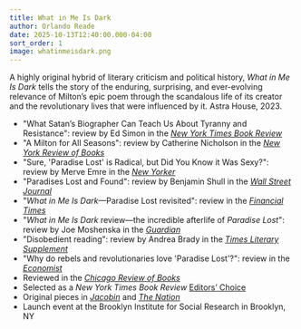 ```yaml
---
title: What in Me Is Dark
author: Orlando Reade
date: 2025-10-13T12:40:00.000-04:00
sort_order: 1
image: whatinmeisdark.png
---
```

A highly original hybrid of literary criticism and political history, *What in Me Is Dark* tells the story of the enduring, surprising, and ever-evolving relevance of Milton’s epic poem through the scandalous life of its creator and the revolutionary lives that were influenced by it. Astra House, 2023.

* "What Satan’s Biographer Can Teach Us About Tyranny and Resistance": review by Ed Simon in the *[New York Times Book Review](<>)*
* "A Milton for All Seasons": review by Catherine Nicholson in the *[New York Review of Books](<>)*
* "Sure, 'Paradise Lost' is Radical, but Did You Know it Was Sexy?": review by Merve Emre in the *[New Yorker](<>)*
* "Paradises Lost and Found": review by Benjamin Shull in the *[Wall Street Journal](<>)*
* "*What in Me Is Dark*—Paradise Lost revisited": review in the *[Financial Times](<>)*
* "*What in Me Is Dark* review—the incredible afterlife of *Paradise Lost*": review by Joe Moshenska in the *[Guardian](<>)*
* "Disobedient reading": review by Andrea Brady in the *[Times Literary Supplement](<>)*
* "Why do rebels and revolutionaries love 'Paradise Lost'?": review in the *[Economist](<>)*
* Reviewed in the *[Chicago Review of Books](https://chireviewofbooks.com/2024/12/20/what-in-me-is-dark/)*
* Selected as a *New York Times Book Review* [Editors’ Choice](https://www.nytimes.com/2024/12/26/books/review/new-books-recommendations.html)
* Original pieces in *[Jacobin](https://jacobin.com/2024/11/john-milton-paradise-lost-revolution)* and *[The Nation](https://www.thenation.com/article/culture/right-wing-epic-poetry/)*
* Launch event at the Brooklyn Institute for Social Research in Brooklyn, NY
